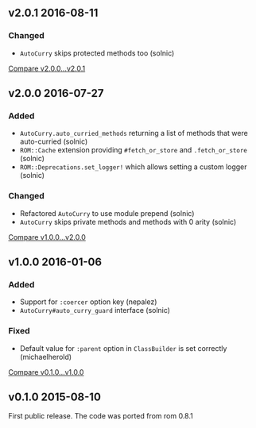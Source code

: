 ## v2.0.1 2016-08-11

### Changed

* `AutoCurry` skips protected methods too (solnic)

[Compare v2.0.0...v2.0.1](https://github.com/rom-rb/rom-support/compare/v2.0.0...v2.0.1)

## v2.0.0 2016-07-27

### Added

* `AutoCurry.auto_curried_methods` returning a list of methods that were auto-curried (solnic)
* `ROM::Cache` extension providing `#fetch_or_store` and `.fetch_or_store` (solnic)
* `ROM::Deprecations.set_logger!` which allows setting a custom logger (solnic)

### Changed

* Refactored `AutoCurry` to use module prepend (solnic)
* `AutoCurry` skips private methods and methods with 0 arity (solnic)

[Compare v1.0.0...v2.0.0](https://github.com/rom-rb/rom-support/compare/v1.0.0...v2.0.0)

## v1.0.0 2016-01-06

### Added

* Support for `:coercer` option key (nepalez)
* `AutoCurry#auto_curry_guard` interface (solnic)

### Fixed

* Default value for `:parent` option in `ClassBuilder` is set correctly (michaelherold)

[Compare v0.1.0...v1.0.0](https://github.com/rom-rb/rom-support/compare/v0.1.0...v1.0.0)

## v0.1.0 2015-08-10

First public release. The code was ported from rom 0.8.1
